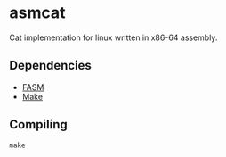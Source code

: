 # asmcat

Cat implementation for linux written in x86-64 assembly.

## Dependencies

- [FASM](https://flatassembler.net/)
- [Make](https://www.gnu.org/software/make/)

## Compiling

    make

